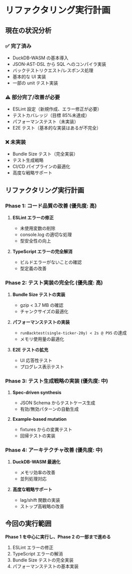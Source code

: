 # リファクタリング実行計画

## 現在の状況分析

### ✅ 完了済み

- DuckDB-WASM の基本導入
- JSON-AST-DSL から SQL へのコンパイラ実装
- バックテストリクエスト/レスポンス処理
- 基本的な UI 実装
- 一部の unit テスト実装

### ⚠️ 部分完了/改善が必要

- ESLint 設定（新規作成、エラー修正が必要）
- テストカバレッジ（目標 85%未達成）
- パフォーマンステスト（未実装）
- E2E テスト（基本的な実装はあるが不完全）

### ❌ 未実装

- Bundle Size テスト（完全実装）
- テスト生成戦略
- CI/CD パイプラインの最適化
- 高度な戦略サポート

## リファクタリング実行計画

### Phase 1: コード品質の改善 (優先度: 高)

1. **ESLint エラーの修正**

   - 未使用変数の削除
   - console.log の適切な処理
   - 型安全性の向上

2. **TypeScript エラーの完全解消**
   - ビルドエラーがないことの確認
   - 型定義の改善

### Phase 2: テスト実装の完全化 (優先度: 高)

1. **Bundle Size テストの実装**

   - gzip < 3.7 MB の確認
   - チャンクサイズの最適化

2. **パフォーマンステストの実装**

   - `runBacktest(single-ticker-20y) < 2s @ P95` の達成
   - メモリ使用量の最適化

3. **E2E テストの拡充**
   - UI 応答性テスト
   - プログレス表示テスト

### Phase 3: テスト生成戦略の実装 (優先度: 中)

1. **Spec-driven synthesis**

   - JSON Schema からテストケース生成
   - 有効/無効パターンの自動生成

2. **Example-based mutation**
   - fixtures からの変異テスト
   - 回帰テストの実装

### Phase 4: アーキテクチャ改善 (優先度: 中)

1. **DuckDB-WASM 最適化**

   - メモリ効率の改善
   - 並列処理対応

2. **高度な戦略サポート**
   - lag/shift 関数の実装
   - ストップ高戦略の改善

## 今回の実行範囲

**Phase 1 を中心に実行し、Phase 2 の一部まで進める**

1. ESLint エラーの修正
2. TypeScript エラーの解消
3. Bundle Size テストの完全実装
4. パフォーマンステストの基本実装
